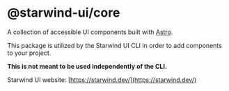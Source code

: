 # @starwind-ui/core

A collection of accessible UI components built with [Astro](https://astro.build).

This package is utilized by the Starwind UI CLI in order to add components to your project.

**This is not meant to be used independently of the CLI.**

Starwind UI website: [https://starwind.dev/](https://starwind.dev/)
